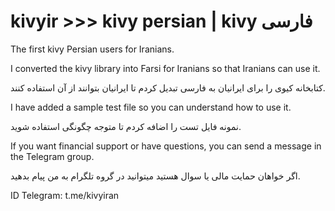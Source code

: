 # kivyir >>> kivy persian | kivy فارسی
The first kivy Persian users for Iranians.

I converted the kivy library into Farsi for Iranians so that Iranians can use it.

کتابخانه کیوی را برای ایرانیان به فارسی تبدیل کردم تا ایرانیان بتوانند از آن استفاده کنند.

I have added a sample test file so you can understand how to use it.

نمونه فایل تست را اضافه کردم تا متوجه چگونگی استفاده شوید.

If you want financial support or have questions, you can send a message in the Telegram group.

اگر خواهان حمایت مالی یا سوال هستید میتوانید در گروه تلگرام به من پیام بدهید.

ID Telegram: t.me/kivyiran
